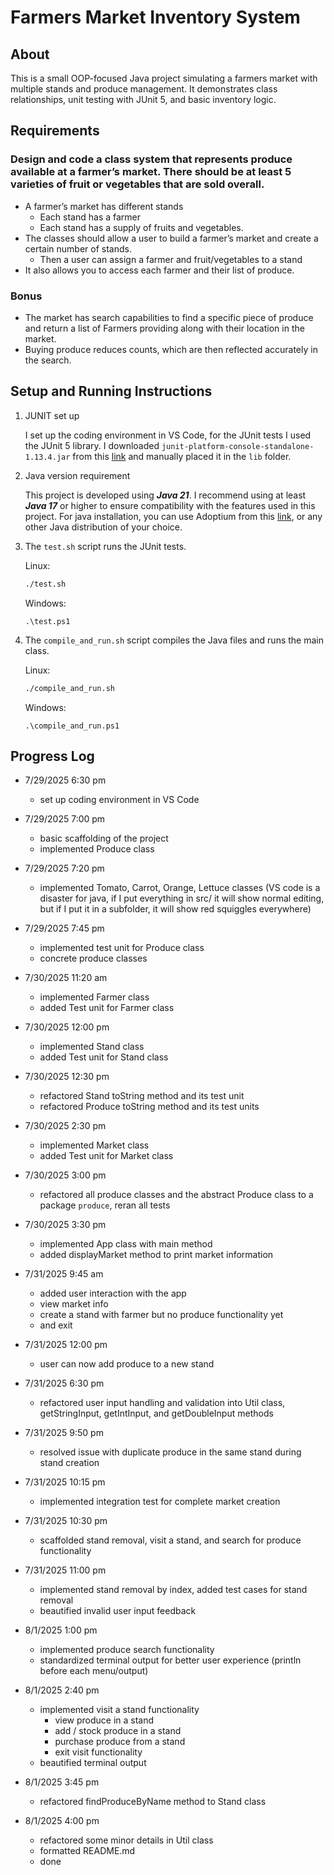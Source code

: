# Farmers Market Inventory System

## About 

This is a small OOP-focused Java project simulating a farmers market with multiple stands and produce management. It demonstrates class relationships, unit testing with JUnit 5, and basic inventory logic.


## Requirements

### Design and code a class system that represents produce available at a farmer’s market. There should be at least 5 varieties of fruit or vegetables that are sold overall.

- A farmer’s market has different stands
    - Each stand has a farmer
    - Each stand has a supply of fruits and vegetables.
- The classes should allow a user to build a farmer’s market and create a certain number of stands.
    - Then a user can assign a farmer and fruit/vegetables to a stand
- It also allows you to access each farmer and their list of produce.

### Bonus

- The market has search capabilities to find a specific piece of produce and return a list of Farmers providing along with their location in the market.
- Buying produce reduces counts, which are then reflected accurately in the search.

## Setup and Running Instructions

1. JUNIT set up

    I set up the coding environment in VS Code, for the JUnit tests I used the JUnit 5 library. I downloaded `junit-platform-console-standalone-1.13.4.jar` from this [link](https://repo1.maven.org/maven2/org/junit/platform/junit-platform-console-standalone/1.13.4/) and manually placed it in the `lib` folder. 

2. Java version requirement

    This project is developed using ***Java 21***. I recommend using at least ***Java 17*** or higher to ensure compatibility with the features used in this project. For java installation, you can use Adoptium from this [link](https://adoptium.net/temurin/releases/?version=17), or any other Java distribution of your choice.
    
3. The `test.sh` script runs the JUnit tests. 

    Linux: 

    ```bash
    ./test.sh
    ```

    Windows:

    ```shell
    .\test.ps1
    ```

4. The `compile_and_run.sh` script compiles the Java files and runs the main class.

    Linux:

    ```bash
    ./compile_and_run.sh
    ```

    Windows:

    ```shell
    .\compile_and_run.ps1
    ```

## Progress Log

- 7/29/2025 6:30 pm 
    - set up coding environment in VS Code

- 7/29/2025 7:00 pm 
    - basic scaffolding of the project
    - implemented Produce class

- 7/29/2025 7:20 pm 
    - implemented Tomato, Carrot, Orange, Lettuce classes (VS code is a disaster for java, if I put everything in src/ it will show normal editing, but if I put it in a subfolder, it will show red squiggles everywhere)

- 7/29/2025 7:45 pm 
    - implemented test unit for Produce class
    - concrete produce classes

- 7/30/2025 11:20 am 
    - implemented Farmer class
    - added Test unit for Farmer class

- 7/30/2025 12:00 pm 
    - implemented Stand class
    - added Test unit for Stand class

- 7/30/2025 12:30 pm 
    - refactored Stand toString method and its test unit
    - refactored Produce toString method and its test units

- 7/30/2025 2:30 pm 
    - implemented Market class
    - added Test unit for Market class

- 7/30/2025 3:00 pm 
    - refactored all produce classes and the abstract Produce class to a package `produce`, reran all tests

- 7/30/2025 3:30 pm 
    - implemented App class with main method
    - added displayMarket method to print market information

- 7/31/2025 9:45 am 
    - added user interaction with the app
    - view market info
    - create a stand with farmer but no produce functionality yet
    - and exit

- 7/31/2025 12:00 pm 
    - user can now add produce to a new stand

- 7/31/2025 6:30 pm 
    - refactored user input handling and validation into Util class, getStringInput, getIntInput, and getDoubleInput methods

- 7/31/2025 9:50 pm 
    - resolved issue with duplicate produce in the same stand during stand creation

- 7/31/2025 10:15 pm
    - implemented integration test for complete market creation

- 7/31/2025 10:30 pm 
    - scaffolded stand removal, visit a stand, and search for produce functionality

- 7/31/2025 11:00 pm 
    - implemented stand removal by index, added test cases for stand removal 
    - beautified invalid user input feedback

- 8/1/2025 1:00 pm 
    - implemented produce search functionality
    - standardized terminal output for better user experience (println before each menu/output)

- 8/1/2025 2:40 pm 
    - implemented visit a stand functionality
        - view produce in a stand
        - add / stock produce in a stand
        - purchase produce from a stand
        - exit visit functionality
    - beautified terminal output

- 8/1/2025 3:45 pm 
    - refactored findProduceByName method to Stand class

- 8/1/2025 4:00 pm
    - refactored some minor details in Util class
    - formatted README.md 
    - done